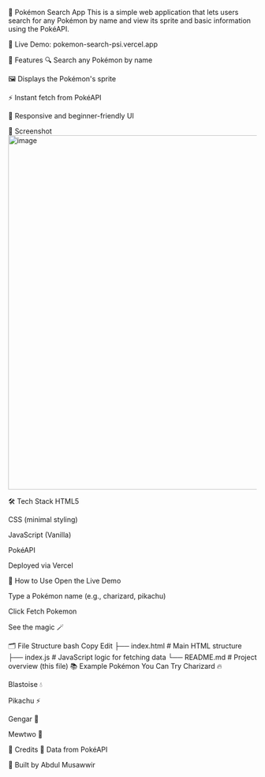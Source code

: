 🧿 Pokémon Search App
This is a simple web application that lets users search for any Pokémon by name and view its sprite and basic information using the PokéAPI.

🔗 Live Demo: pokemon-search-psi.vercel.app

🚀 Features
🔍 Search any Pokémon by name

🖼️ Displays the Pokémon's sprite

⚡ Instant fetch from PokéAPI

📱 Responsive and beginner-friendly UI

📸 Screenshot
<img width="1319" height="718" alt="image" src="https://github.com/user-attachments/assets/c082556d-8927-4cb2-9330-422a1f467e7d" />


🛠️ Tech Stack
HTML5

CSS (minimal styling)

JavaScript (Vanilla)

PokéAPI

Deployed via Vercel

📄 How to Use
Open the Live Demo

Type a Pokémon name (e.g., charizard, pikachu)

Click Fetch Pokemon

See the magic 🪄

🗂️ File Structure
bash
Copy
Edit
├── index.html        # Main HTML structure
├── index.js          # JavaScript logic for fetching data
└── README.md         # Project overview (this file)
📚 Example Pokémon You Can Try
Charizard 🔥

Blastoise 💧

Pikachu ⚡

Gengar 👻

Mewtwo 🧠

🙌 Credits
🧬 Data from PokéAPI

🔧 Built by Abdul Musawwir
